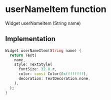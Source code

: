 


# userNameItem function










Widget userNameItem
(String name)








## Implementation

```dart
Widget userNameItem(String name) {
  return Text(
    name,
    style: TextStyle(
      fontSize: 32.0.r,
      color: const Color(0xffffffff),
      decoration: TextDecoration.none,
    ),
  );
}
```







